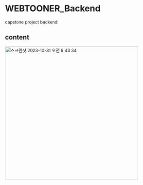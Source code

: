 # WEBTOONER_Backend
capstone project backend

## content
<img width="437" alt="스크린샷 2023-10-31 오전 9 43 34" src="https://github.com/new-Capstone/WEBTOONER_Backend/assets/96905460/ce7627ed-92cc-4218-a9c8-1c9de9453d33">
